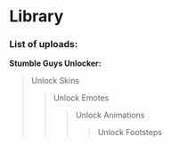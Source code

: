 # Library

### List of uploads:


**Stumble Guys Unlocker:**
> Unlock Skins
>> Unlock Emotes
>>> Unlock Animations
>>>> Unlock Footsteps
